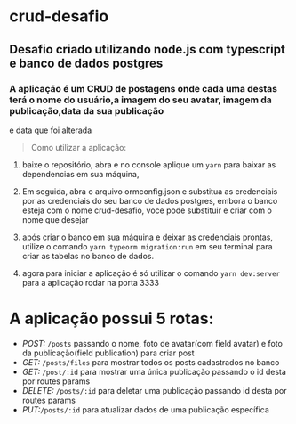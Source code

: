 # crud-desafio

## Desafio criado utilizando node.js com typescript e banco de dados postgres

### A aplicação é um CRUD de postagens onde cada uma destas terá o nome do usuário,a imagem do seu avatar, imagem da publicação,data da sua publicação
e data que foi alterada

> Como utilizar a aplicação:

1. baixe o repositório, abra e no console aplique um `yarn` para baixar as dependencias em sua máquina,

2. Em seguida, abra o arquivo ormconfig.json e substitua as credenciais por as credenciais do seu banco de dados postgres,
embora o banco esteja com o nome crud-desafio, voce pode substituir e criar com o nome que desejar

3. após criar o banco em sua máquina e deixar as credenciais prontas, utilize o comando `yarn typeorm migration:run` em seu terminal
para criar as tabelas no banco de dados.

4. agora para iniciar a aplicação é só utilizar o comando `yarn dev:server` para a aplicação rodar na porta 3333 

# A aplicação possui 5 rotas: 

- *POST:* `/posts` passando o nome, foto de avatar(com field avatar) e foto da publicação(field publication) para criar post
- *GET:* `/posts/files` para mostrar todos os posts cadastrados no banco 
- *GET:* `/post/:id` para mostrar uma única publicação passando o id desta por routes params
- *DELETE:* `/posts/:id` para deletar uma publicação passando id desta por routes params
- *PUT:*`/posts/:id` para atualizar dados de uma publicação específica
